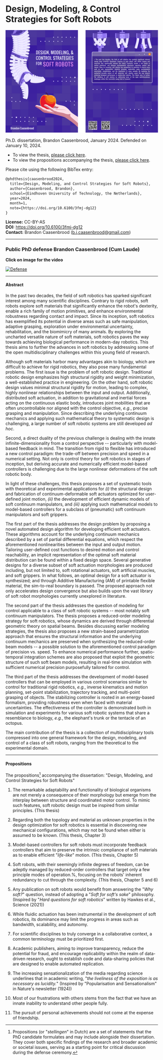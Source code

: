 Design, Modeling, & Control Strategies for Soft Robots
========================================================

<img src="figs/cover-combined.png" width="600"/>

Ph.D. dissertation, Brandon Caasenbrood, January 2024. Defended on January 10, 2024. 

- To view the thesis, [please click here](https://nbviewer.org/github/BJCaasenbrood/thesis/blob/master/phd-thesis-Caasenbrood2024.pdf).
- To view the propositions accompanying the thesis, [please click here](https://nbviewer.org/github/BJCaasenbrood/thesis/blob/master/phd-propositions-Caasenbrood2024.pdf).

Please cite using the following BibTex entry:

```
@phdthesis{caasenbrood2024,
  title={Design, Modeling, and Control Strategies for Soft Robots},
  author={Caasenbrood, Brandon},
  school={Eindhoven University of Technology, the Netherlands},
  year=2024,
  month=1,
  note={https://doi.org/10.6100/3fmj-dg12}
}
```
**License:** CC-BY-AS  
**DOI:** https://doi.org/10.6100/3fmj-dg12  
**Contact:** Brandon Caasenbrood (<b.j.caasenbrood@gmail.com>)  

---
### Public PhD defense Brandon Caasenbrood (Cum Laude)
**Click on image for the video**

[![Defense](https://img.youtube.com/vi/ihmIj9PDeaQ/0.jpg)](https://www.youtube.com/watch?v=ihmIj9PDeaQ)

---
#### Abstract
In the past two decades, the field of soft robotics has sparked significant interest among many scientific disciplines. Contrary to rigid robots, soft robots explore soft materials that significantly enhance the robot's dexterity, enable a rich family of motion primitives, and enhance environmental robustness regarding contact and impact. Since its inception, soft robotics has exemplified its potential in diverse areas such as safe manipulation, adaptive grasping, exploration under environmental uncertainty, rehabilitation, and the biomimicry of many animals. By exploring the uncharted versatile nature of soft materials, soft robotics paves the way towards achieving biological performance in modern-day robotics. This thesis aims to further the advances in soft robotics by addressing some of the open multidisciplinary challenges within this young field of research.

Although soft materials harbor many advantages akin to biology, which are difficult to achieve for rigid robotics, they also pose many fundamental problems. The first issue is the problem of soft robotic design. Traditional robotic design emphasizes high structural rigidity and weight minimization, a well-established practice in engineering. On the other hand, soft robotic design values minimal structural rigidity for motion, leading to complex, highly nonlinear relationships between the input and output. Additionally, distributed soft actuation, in addition to gravitational and inertial forces acting on the continuous elastic body, introduces joint mobilities that are often uncontrollable nor aligned with the control objective, *e.g.*, precise grasping and manipulation. Since describing the underlying continuum mechanics and applying such mathematical theory to systematic design is challenging, a large number of soft robotic systems are still developed *ad hoc*.

Second, a direct duality of the previous challenge is dealing with the innate infinite-dimensionality from a control perspective -- particularly with model-based feedback in mind. The transition from rigid to flexible has introduced a new control paradigm: the trade-off between precision and speed in a numerical setting. Not only is control theory for soft robotics in stages of inception, but deriving accurate and numerically efficient model-based controllers is challenging due to the large nonlinear deformations of the soft robotic body.

In light of these challenges, this thesis proposes a set of systematic tools with theoretical and experimental applications for *(i)* the structural design and fabrication of continuum-deformable soft actuators optimized for user-defined joint motion, *(ii)* the development of efficient dynamic models of soft continuum manipulators, and *(iii)* applying such mathematical models to model-based controllers for a subclass of (pneumatic) soft continuum manipulators and soft grippers.

The first part of the thesis addresses the design problem by proposing a novel automated design algorithm for developing efficient soft actuators. These algorithms account for the underlying continuum mechanics described by a set of partial differential equations, which respect the aforementioned nonlinearities between the input and output motion. Tailoring user-defined cost functions to desired motion and control reachability, an implicit representation of the optimal soft material distribution can be found within a fixed design space. Several generative designs for a diverse subset of soft actuation morphologies are produced including, but not limited to, soft rotational actuators, soft artificial muscles, and soft grippers. In what follows, an optimal design for a soft actuator is synthesized; and through Additive Manufacturing (AM) of printable flexible material, the sim-to-real boundary is passed. The proposed approach not only accelerates design convergence but also builds upon the vast library of soft robot morphologies currently unexplored in literature.

The second part of the thesis addresses the question of modeling for control applicable to a class of soft robotic systems -- most notably soft continuum manipulators. The thesis proposes a reduced-order modeling strategy for soft robotics, whose dynamics are derived through differential geometric theory on spatial beams. Besides discussing earlier modeling strategies, the thesis also proposes a new strain-based parametrization approach that ensures the structural information and the underlying continuum mechanics are preserved when synthesizing the reduced-order beam models -- a possible solution to the aforementioned control paradigm of precision vs. speed. To enhance numerical performance further, spatio-temporal integration schemes are also proposed that exploit the geometric structure of such soft beam models, resulting in real-time simulation with sufficient numerical precision purposefully tailored for control.

The third part of the thesis addresses the development of model-based controllers that can be employed in various control scenarios similar to control for traditional rigid robotics, *e.g.*, inverse kinematics and motion planning, set-point stabilization, trajectory tracking, and multi-point grasping of objects. The stabilizing controller is rooted in an energy-based formalism, providing robustness even when faced with material uncertainties. The effectiveness of the controller is demonstrated both in simulation and experiments for various soft robotic systems that share a resemblance to biology, *e.g.*, the elephant's trunk or the tentacle of an octopus.

The main contribution of the thesis is a collection of multidisciplinary tools compressed into one general framework for the design, modeling, and control of a class of soft robots, ranging from the theoretical to the experimental domain.

---
#### Propositions

The propositions[^1] accompanying the dissertation: "Design, Modeling, and Control Strategies for Soft Robots"

1. The remarkable adaptability and functionality of biological organisms are not merely a consequence of their morphology but emerge from the interplay between structure and coordinated motor control. To mimic such features, soft robotic design must be inspired from similar principles. (This thesis)

2. Regarding both the topology and material as unknown properties in the design optimization for soft robotics is essential in discovering new mechanical configurations, which may not be found when either is assumed to be known. (This thesis, Chapter 3)

3. Model-based controllers for soft robots must incorporate feedback controllers that aim to preserve the intrinsic compliance of soft materials as to enable efficient "*life-like*" motion. (This thesis, Chapter 5)

4. Soft robots, with their seemingly infinite degrees of freedom, can be adeptly managed by reduced-order controllers that target only a few principle modes of operation.%, focusing on the robots' inherent redundancy to cut through the complexity. (This thesis, Chapter 5 and 6)

5. Any publication on soft robots would benefit from answering the "*Why soft?*" question, instead of adopting a "*Soft for soft's sake*" philosophy. (Inspired by "*Hard questions for soft robotics*" written by Hawkes et al., Science (2021))

6. While fluidic actuation has been instrumental in the development of soft robotics, its dominance may limit the progress in areas such as bandwidth, scalability, and autonomy.

7. For scientific disciplines to truly converge in a collaborative context, a common terminology must be prioritized first.

8. Academic publishers, aiming to improve transparency, reduce the potential for fraud, and encourage replicability within the realm of data-driven research, ought to establish code and data-sharing policies that are designed to enable automated replication.

9. The increasing sensationalization of the media regarding science underlines that in academic writing, "*the liveliness of the exposition is as necessary as lucidity.*" (Inspired by "Popularisation and Sensationalism" in Nature's newsletter (1924)) 

10. Most of our frustrations with others stems from the fact that we have an innate inability to understand other people fully.

11. The pursuit of personal achievements should not come at the expense of friendship.

[^1]: Propositions (or "*stellingen*" in Dutch) are a set of statements that the PhD candidate formulates and may include alongside their dissertation. They cover both specific findings of the research and broader academic or societal issues, serving as a starting point for critical discussion during the defense ceremony.
